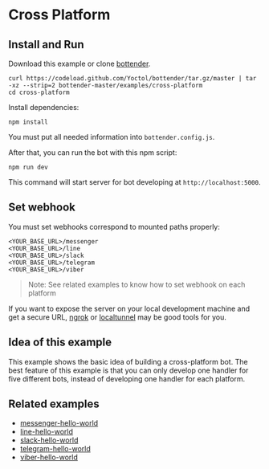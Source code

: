 # Cross Platform

## Install and Run

Download this example or clone [bottender](https://github.com/Yoctol/bottender).

```
curl https://codeload.github.com/Yoctol/bottender/tar.gz/master | tar -xz --strip=2 bottender-master/examples/cross-platform
cd cross-platform
```

Install dependencies:

```
npm install
```

You must put all needed information into `bottender.config.js`.

After that, you can run the bot with this npm script:

```
npm run dev
```

This command will start server for bot developing at `http://localhost:5000`.

## Set webhook

You must set webhooks correspond to mounted paths properly:

```
<YOUR_BASE_URL>/messenger
<YOUR_BASE_URL>/line
<YOUR_BASE_URL>/slack
<YOUR_BASE_URL>/telegram
<YOUR_BASE_URL>/viber
```

> Note: See related examples to know how to set webhook on each platform

If you want to expose the server on your local development machine and get a secure URL, [ngrok](https://ngrok.com/) or [localtunnel](https://localtunnel.github.io/www/) may be good tools for you.

## Idea of this example

This example shows the basic idea of building a cross-platform bot. The best
feature of this example is that you can only develop one handler for five
different bots, instead of developing one handler for each platform.

## Related examples

* [messenger-hello-world](../messenger-hello-world)
* [line-hello-world](../line-hello-world)
* [slack-hello-world](../slack-hello-world)
* [telegram-hello-world](../telegram-hello-world)
* [viber-hello-world](../viber-hello-world)
